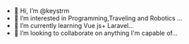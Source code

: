 - 👋 Hi, I’m @keystrm
- 👀 I’m interested in Programming,Traveling and Robotics ...
- 🌱 I’m currently learning Vue js+ Laravel...
- 💞️ I’m looking to collaborate on anything I'm capable of...

<!---
keystrm/keystrm is a ✨ special ✨ repository because its `README.md` (this file) appears on your GitHub profile.
You can click the Preview link to take a look at your changes.
--->
